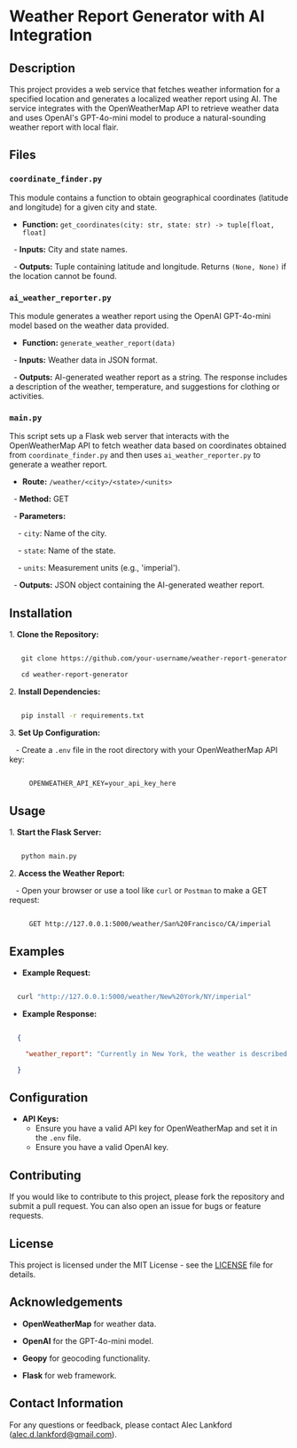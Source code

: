 # Weather Report Generator with AI Integration

## Description

This project provides a web service that fetches weather information for a specified location and generates a localized weather report using AI. The service integrates with the OpenWeatherMap API to retrieve weather data and uses OpenAI's GPT-4o-mini model to produce a natural-sounding weather report with local flair.

## Files

### `coordinate_finder.py`

This module contains a function to obtain geographical coordinates (latitude and longitude) for a given city and state.

- **Function:** `get_coordinates(city: str, state: str) -> tuple[float, float]`

  - **Inputs:** City and state names.

  - **Outputs:** Tuple containing latitude and longitude. Returns `(None, None)` if the location cannot be found.

### `ai_weather_reporter.py`

This module generates a weather report using the OpenAI GPT-4o-mini model based on the weather data provided.

- **Function:** `generate_weather_report(data)`

  - **Inputs:** Weather data in JSON format.

  - **Outputs:** AI-generated weather report as a string. The response includes a description of the weather, temperature, and suggestions for clothing or activities.

### `main.py`

This script sets up a Flask web server that interacts with the OpenWeatherMap API to fetch weather data based on coordinates obtained from `coordinate_finder.py` and then uses `ai_weather_reporter.py` to generate a weather report.

- **Route:** `/weather/<city>/<state>/<units>`

  - **Method:** GET

  - **Parameters:**

    - `city`: Name of the city.

    - `state`: Name of the state.

    - `units`: Measurement units (e.g., 'imperial').

  - **Outputs:** JSON object containing the AI-generated weather report.

## Installation

1\. **Clone the Repository:**

```bash

   git clone https://github.com/your-username/weather-report-generator.git

   cd weather-report-generator

```

2\. **Install Dependencies:**

```bash

   pip install -r requirements.txt

```

3\. **Set Up Configuration:**

   - Create a `.env` file in the root directory with your OpenWeatherMap API key:

```bash

     OPENWEATHER_API_KEY=your_api_key_here

```

## Usage

1\. **Start the Flask Server:**

```bash

   python main.py

```

2\. **Access the Weather Report:**

   - Open your browser or use a tool like `curl` or `Postman` to make a GET request:

```

     GET http://127.0.0.1:5000/weather/San%20Francisco/CA/imperial

```

## Examples

- **Example Request:**

```bash

  curl "http://127.0.0.1:5000/weather/New%20York/NY/imperial"

```

- **Example Response:**

```json

  {

    "weather_report": "Currently in New York, the weather is described as clear sky. The temperature is 75°F with a feels-like temperature of 77°F. The high for today is 80°F and the low is 70°F. Humidity is at 60%, and wind speed is 5 m/s. It's a beautiful day to go outside and enjoy some fresh air. Wear light clothing and enjoy a stroll in the park!"

  }

```

## Configuration

- **API Keys:**
  - Ensure you have a valid API key for OpenWeatherMap and set it in the `.env` file.
  - Ensure you have a valid OpenAI key.

## Contributing

If you would like to contribute to this project, please fork the repository and submit a pull request. You can also open an issue for bugs or feature requests.

## License

This project is licensed under the MIT License - see the [LICENSE](LICENSE) file for details.

## Acknowledgements

- **OpenWeatherMap** for weather data.

- **OpenAI** for the GPT-4o-mini model.

- **Geopy** for geocoding functionality.

- **Flask** for web framework.

## Contact Information

For any questions or feedback, please contact Alec Lankford (alec.d.lankford@gmail.com).
